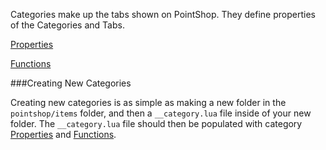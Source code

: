 <p class="lead">Categories make up the tabs shown on PointShop. They define properties of the Categories and Tabs.</p>

<a href="/categories/properties" class="button">Properties <i class="fa fa-chevron-right"></i></a>

<a href="/categories/functions" class="button">Functions <i class="fa fa-chevron-right"></i></a>

###<a name="creating-new-categories"></a>Creating New Categories

Creating new categories is as simple as making a new folder in the `pointshop/items` folder, and then a `__category.lua` file inside of your new folder. The `__category.lua` file should then be populated with category [Properties](/categories/properties) and [Functions](/categories/functions).